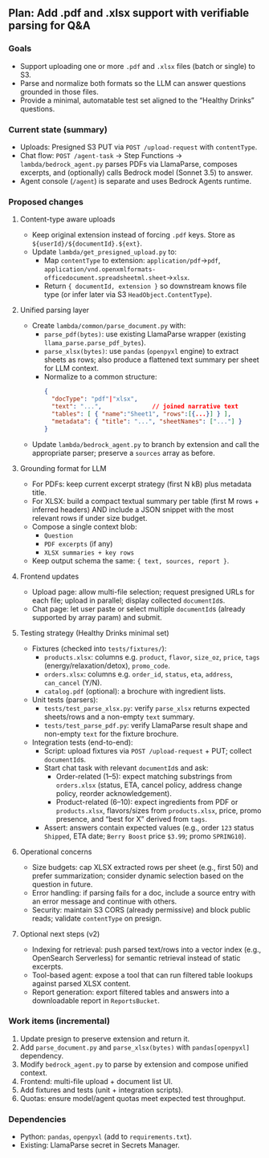 ## Plan: Add .pdf and .xlsx support with verifiable parsing for Q&A

### Goals
- Support uploading one or more `.pdf` and `.xlsx` files (batch or single) to S3.
- Parse and normalize both formats so the LLM can answer questions grounded in those files.
- Provide a minimal, automatable test set aligned to the “Healthy Drinks” questions.

### Current state (summary)
- Uploads: Presigned S3 PUT via `POST /upload-request` with `contentType`.
- Chat flow: `POST /agent-task` → Step Functions → `lambda/bedrock_agent.py` parses PDFs via LlamaParse, composes excerpts, and (optionally) calls Bedrock model (Sonnet 3.5) to answer.
- Agent console (`/agent`) is separate and uses Bedrock Agents runtime.

### Proposed changes
1) Content-type aware uploads
   - Keep original extension instead of forcing `.pdf` keys. Store as `${userId}/${documentId}.${ext}`.
   - Update `lambda/get_presigned_upload.py` to:
     - Map `contentType` to extension: `application/pdf`→`pdf`, `application/vnd.openxmlformats-officedocument.spreadsheetml.sheet`→`xlsx`.
     - Return `{ documentId, extension }` so downstream knows file type (or infer later via S3 `HeadObject.ContentType`).

2) Unified parsing layer
   - Create `lambda/common/parse_document.py` with:
     - `parse_pdf(bytes)`: use existing LlamaParse wrapper (existing `llama_parse.parse_pdf_bytes`).
     - `parse_xlsx(bytes)`: use `pandas` (`openpyxl` engine) to extract sheets as rows; also produce a flattened text summary per sheet for LLM context.
     - Normalize to a common structure:
       ```json
       {
         "docType": "pdf"|"xlsx",
         "text": "...",              // joined narrative text
         "tables": [ { "name":"Sheet1", "rows":[{...}] } ],
         "metadata": { "title": "...", "sheetNames": ["..."] }
       }
       ```
   - Update `lambda/bedrock_agent.py` to branch by extension and call the appropriate parser; preserve a `sources` array as before.

3) Grounding format for LLM
   - For PDFs: keep current excerpt strategy (first N kB) plus metadata title.
   - For XLSX: build a compact textual summary per table (first M rows + inferred headers) AND include a JSON snippet with the most relevant rows if under size budget.
   - Compose a single context blob:
     - `Question`
     - `PDF excerpts` (if any)
     - `XLSX summaries + key rows`
   - Keep output schema the same: `{ text, sources, report }`.

4) Frontend updates
   - Upload page: allow multi-file selection; request presigned URLs for each file; upload in parallel; display collected `documentId`s.
   - Chat page: let user paste or select multiple `documentId`s (already supported by array param) and submit.

5) Testing strategy (Healthy Drinks minimal set)
   - Fixtures (checked into `tests/fixtures/`):
     - `products.xlsx`: columns e.g. `product`, `flavor`, `size_oz`, `price`, `tags` (energy/relaxation/detox), `promo_code`.
     - `orders.xlsx`: columns e.g. `order_id`, `status`, `eta`, `address`, `can_cancel` (Y/N).
     - `catalog.pdf` (optional): a brochure with ingredient lists.
   - Unit tests (parsers):
     - `tests/test_parse_xlsx.py`: verify `parse_xlsx` returns expected sheets/rows and a non-empty `text` summary.
     - `tests/test_parse_pdf.py`: verify LlamaParse result shape and non-empty `text` for the fixture brochure.
   - Integration tests (end-to-end):
     - Script: upload fixtures via `POST /upload-request` + PUT; collect `documentId`s.
     - Start chat task with relevant `documentId`s and ask:
       - Order-related (1–5): expect matching substrings from `orders.xlsx` (status, ETA, cancel policy, address change policy, reorder acknowledgement).
       - Product-related (6–10): expect ingredients from PDF or `products.xlsx`, flavors/sizes from `products.xlsx`, price, promo presence, and “best for X” derived from `tags`.
     - Assert: answers contain expected values (e.g., order `123` status `Shipped`, ETA date; `Berry Boost` price `$3.99`; promo `SPRING10`).

6) Operational concerns
   - Size budgets: cap XLSX extracted rows per sheet (e.g., first 50) and prefer summarization; consider dynamic selection based on the question in future.
   - Error handling: if parsing fails for a doc, include a source entry with an error message and continue with others.
   - Security: maintain S3 CORS (already permissive) and block public reads; validate `contentType` on presign.

7) Optional next steps (v2)
   - Indexing for retrieval: push parsed text/rows into a vector index (e.g., OpenSearch Serverless) for semantic retrieval instead of static excerpts.
   - Tool-based agent: expose a tool that can run filtered table lookups against parsed XLSX content.
   - Report generation: export filtered tables and answers into a downloadable report in `ReportsBucket`.

### Work items (incremental)
1. Update presign to preserve extension and return it.
2. Add `parse_document.py` and `parse_xlsx(bytes)` with `pandas[openpyxl]` dependency.
3. Modify `bedrock_agent.py` to parse by extension and compose unified context.
4. Frontend: multi-file upload + document list UI.
5. Add fixtures and tests (unit + integration scripts).
6. Quotas: ensure model/agent quotas meet expected test throughput.

### Dependencies
- Python: `pandas`, `openpyxl` (add to `requirements.txt`).
- Existing: LlamaParse secret in Secrets Manager.


